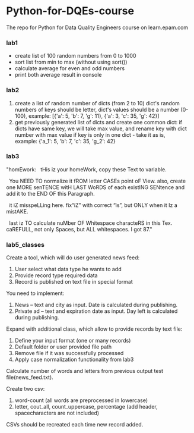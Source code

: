 # Python-for-DQEs-course
The repo for Python for Data Quality Engineers course on learn.epam.com

### lab1
- create list of 100 random numbers from 0 to 1000
- sort list from min to max (without using sort())
- calculate average for even and odd numbers
- print both average result in console


### lab2
1. create a list of random number of dicts (from 2 to 10)
dict's random numbers of keys should be letter,
dict's values should be a number (0-100),
example: [{'a': 5, 'b': 7, 'g': 11}, {'a': 3, 'c': 35, 'g': 42}]
2. get previously generated list of dicts and create one common dict:
if dicts have same key, we will take max value, and rename key with dict number with max value
if key is only in one dict - take it as is,
example: {'a_1': 5, 'b': 7, 'c': 35, 'g_2': 42}

### lab3

"homEwork:
  tHis iz your homeWork, copy these Text to variable.



  You NEED TO normalize it fROM letter CASEs point oF View. also, create one MORE senTENCE witH LAST WoRDS of each existING SENtence and add it to the END OF this Paragraph.



  it iZ misspeLLing here. fix“iZ” with correct “is”, but ONLY when it Iz a mistAKE.



  last iz TO calculate nuMber OF Whitespace characteRS in this Tex. caREFULL, not only Spaces, but ALL whitespaces. I got 87."


### lab5_classes

Create a tool, which will do user generated news feed:

1. User select what data type he wants to add
2. Provide record type required data
3. Record is published on text file in special format

You need to implement:
1. News – text and city as input. Date is calculated during publishing. 
2. Private ad – text and expiration date as input. Day left is calculated during publishing.

Expand with additional class, which allow to provide records by text file:
1. Define your input format (one or many records)
2. Default folder or user provided file path
3. Remove file if it was successfully processed
4. Apply case normalization functionality from lab3


Calculate number of words and letters from previous output test file(news_feed.txt).

Create two csv:
1. word-count (all words are preprocessed in lowercase)
2. letter, cout_all, count_uppercase, percentage (add header, spacecharacters are not included)

CSVs should be recreated each time new record added.



